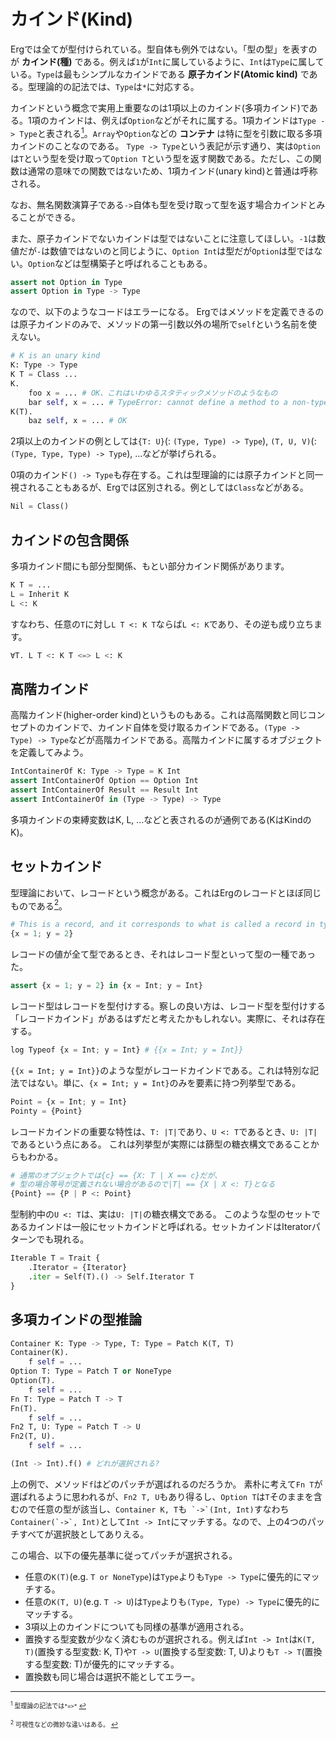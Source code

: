 # カインド(Kind)


Ergでは全てが型付けられている。型自体も例外ではない。「型の型」を表すのが __カインド(種)__ である。例えば`1`が`Int`に属しているように、`Int`は`Type`に属している。`Type`は最もシンプルなカインドである __原子カインド(Atomic kind)__ である。型理論的の記法では、`Type`は`*`に対応する。

カインドという概念で実用上重要なのは1項以上のカインド(多項カインド)である。1項のカインドは、例えば`Option`などがそれに属する。1項カインドは`Type -> Type`と表される[<sup id="f1">1</sup>](#1)。`Array`や`Option`などの __コンテナ__ は特に型を引数に取る多項カインドのことなのである。
`Type -> Type`という表記が示す通り、実は`Option`は`T`という型を受け取って`Option T`という型を返す関数である。ただし、この関数は通常の意味での関数ではないため、1項カインド(unary kind)と普通は呼称される。

なお、無名関数演算子である`->`自体も型を受け取って型を返す場合カインドとみることができる。

また、原子カインドでないカインドは型ではないことに注意してほしい。`-1`は数値だが`-`は数値ではないのと同じように、`Option Int`は型だが`Option`は型ではない。`Option`などは型構築子と呼ばれることもある。

```python
assert not Option in Type
assert Option in Type -> Type
```

なので、以下のようなコードはエラーになる。
Ergではメソッドを定義できるのは原子カインドのみで、メソッドの第一引数以外の場所で`self`という名前を使えない。

```python
# K is an unary kind
K: Type -> Type
K T = Class ...
K.
    foo x = ... # OK、これはいわゆるスタティックメソッドのようなもの
    bar self, x = ... # TypeError: cannot define a method to a non-type object
K(T).
    baz self, x = ... # OK
```

2項以上のカインドの例としては`{T: U}`(: `(Type, Type) -> Type`), `(T, U, V)`(: `(Type, Type, Type) -> Type`), ...などが挙げられる。

0項のカインド`() -> Type`も存在する。これは型理論的には原子カインドと同一視されることもあるが、Ergでは区別される。例としては`Class`などがある。

```python
Nil = Class()
```

## カインドの包含関係

多項カインド間にも部分型関係、もとい部分カインド関係があります。

```python
K T = ...
L = Inherit K
L <: K
```

すなわち、任意の`T`に対し`L T <: K T`ならば`L <: K`であり、その逆も成り立ちます。

```python
∀T. L T <: K T <=> L <: K
```

## 高階カインド

高階カインド(higher-order kind)というものもある。これは高階関数と同じコンセプトのカインドで、カインド自体を受け取るカインドである。`(Type -> Type) -> Type`などが高階カインドである。高階カインドに属するオブジェクトを定義してみよう。

```python
IntContainerOf K: Type -> Type = K Int
assert IntContainerOf Option == Option Int
assert IntContainerOf Result == Result Int
assert IntContainerOf in (Type -> Type) -> Type
```

多項カインドの束縛変数はK, L, ...などと表されるのが通例である(KはKindのK)。

## セットカインド

型理論において、レコードという概念がある。これはErgのレコードとほぼ同じものである[<sup id="f2">2</sup>](#2)。

```python
# This is a record, and it corresponds to what is called a record in type theory
{x = 1; y = 2}
```

レコードの値が全て型であるとき、それはレコード型といって型の一種であった。

```python
assert {x = 1; y = 2} in {x = Int; y = Int}
```

レコード型はレコードを型付けする。察しの良い方は、レコード型を型付けする「レコードカインド」があるはずだと考えたかもしれない。実際に、それは存在する。

```python
log Typeof {x = Int; y = Int} # {{x = Int; y = Int}}
```

`{{x = Int; y = Int}}`のような型がレコードカインドである。これは特別な記法ではない。単に、`{x = Int; y = Int}`のみを要素に持つ列挙型である。

```python
Point = {x = Int; y = Int}
Pointy = {Point}
```

レコードカインドの重要な特性は、`T: |T|`であり、`U <: T`であるとき、`U: |T|`であるという点にある。
これは列挙型が実際には篩型の糖衣構文であることからもわかる。

```python
# 通常のオブジェクトでは{c} == {X: T | X == c}だが、
# 型の場合等号が定義されない場合があるので|T| == {X | X <: T}となる
{Point} == {P | P <: Point}
```

型制約中の`U <: T`は、実は`U: |T|`の糖衣構文である。
このような型のセットであるカインドは一般にセットカインドと呼ばれる。セットカインドはIteratorパターンでも現れる。

```python
Iterable T = Trait {
    .Iterator = {Iterator}
    .iter = Self(T).() -> Self.Iterator T
}
```

## 多項カインドの型推論

```python
Container K: Type -> Type, T: Type = Patch K(T, T)
Container(K).
    f self = ...
Option T: Type = Patch T or NoneType
Option(T).
    f self = ...
Fn T: Type = Patch T -> T
Fn(T).
    f self = ...
Fn2 T, U: Type = Patch T -> U
Fn2(T, U).
    f self = ...

(Int -> Int).f() # どれが選択される?
```

上の例で、メソッド`f`はどのパッチが選ばれるのだろうか。
素朴に考えて`Fn T`が選ばれるように思われるが、`Fn2 T, U`もあり得るし、`Option T`は`T`そのままを含むので任意の型が該当し、`Container K, T`も``` `->`(Int, Int)```すなわち```Container(`->`, Int)```として`Int -> Int`にマッチする。なので、上の4つのパッチすべてが選択肢としてありえる。

この場合、以下の優先基準に従ってパッチが選択される。

* 任意の`K(T)`(e.g. `T or NoneType`)は`Type`よりも`Type -> Type`に優先的にマッチする。
* 任意の`K(T, U)`(e.g. `T -> U`)は`Type`よりも`(Type, Type) -> Type`に優先的にマッチする。
* 3項以上のカインドについても同様の基準が適用される。
* 置換する型変数が少なく済むものが選択される。例えば`Int -> Int`は`K(T, T)`(置換する型変数: K, T)や`T -> U`(置換する型変数: T, U)よりも`T -> T`(置換する型変数: T)が優先的にマッチする。
* 置換数も同じ場合は選択不能としてエラー。

---

<span id="1" style="font-size:x-small"><sup>1</sup> 型理論の記法では`*=>*` [↩](#f1)</span>

<span id="2" style="font-size:x-small"><sup>2</sup> 可視性などの微妙な違いはある。 [↩](#f2)</span>

